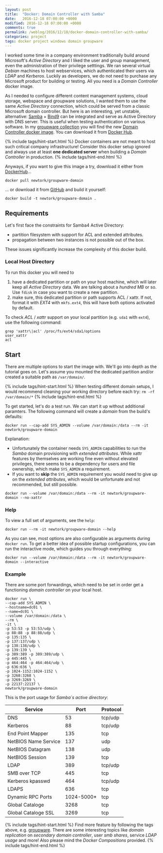 ```yaml
---
layout: post
title:  "Docker: Domain Controller with Samba"
date:   2016-12-18 07:00:00 +0000
modified: 2016-12-18 07:00:00 +0000 
comments: true
permalink: /weblog/2016/12/18/docker-domain-controller-with-samba/
categories: project 
tags: docker project windows domain groupware
---
```


I worked some time in a company environment traditionally build around Microsoft's *Active Directory* and I liked the user and group management, even the administration of their privilege setttings. We ran several virtual *Debian* machines to host webservices, which authenticated their users via *LDAP* and *Kerberos*. Luckily as developers, we do not need to purchase any Microsoft product for building or testing. All you need is a *Domain Controller* docker image.


<!--more-->

As I needed to configure different content management systems, cloud storage, webspace and groupware solutions, I wanted them to use the same *Active Directory* connection, which could be served from a classic Microsoft domain controller. But here is an interesting, yet unstable, alternative: [Samba][samba] + [Bind9][bind9] can be integrated and serve as Active Directory with DNS server. This is useful when testing authentication on various software. In my [groupware collection][github-main] you will find the new [Domain Controller docker image][github-domain]. You can download it from [Docker Hub][dockerhub].



{% include tags/hint-start.html %}
Docker containers are not meant to host such critical company infrastructure! Consider this docker setup ignored and always use at least **one dedicated server** when building a *Domain Controller* in production.
{% include tags/hint-end.html %}


Anyways, if you want to give this image a try, download it either from [DockerHub][dockerhub]...

```
docker pull newtork/groupware-domain
```

... or download it from [GitHub][github-domain] and build it yourself:

```
docker build -t newtork/groupware-domain .
```



## Requirements

Let's first face the constraints for Samba4 Active Directory:

 - partition filesystem with support for ACL and extended attributes.
 - propagation between two instances is not possible out of the box.

These issues significantly increase the complexity of this docker build.

### Local Host Directory

To run this docker you will need to

 1. have a dedicated partition or path on your host machine, which will later keep all *Active Directory* data. We are talking about a *hundred MB* or so. Use `fdisk` in case you want to create a new partition.
 1. make sure, this dedicated partition or path supports ACL / xattr. If not, format it with *EXT4* with `mkfs.ext4`, this will have both options activated by default.

To check *ACL* / *xattr* support on your local partition (e.g. `sda1` with `ext4`), use the following command:

```
grep 'xattr\|acl' /proc/fs/ext4/sda1/options
user_xattr
acl
```

## Start

There are multiple options to start the image with. We'll go into depth as the tutorial goes on. Let's assume you mounted the dedicated partition and/or created a suitable path as `/var/domain/`.



{% include tags/hint-start.html %}
When testing different domain setups, I would recommend cleaning your working directory before each try: `rm -rf /var/domain/*`
{% include tags/hint-end.html %}



To get started, let's do a test run. We can start it up without additional paramters. The following command will create a *domain* from the build's defaults:

```
docker run --cap-add SYS_ADMIN --volume /var/domain:/data --rm -it newtork/groupware-domain
```

Explanation:

 - Unfortunately the container needs `SYS_ADMIN` capabilities to run the *Samba* domain provisioning with *extended attributes*. While xattr features by themselves are working fine even without elevated privileges, there seems to be a dependency for users and file ownership, which make `SYS_ADMIN` a requirement.
 - If you want to **skip** the `SYS_ADMIN` requirement you would need to give up on the *extended attributes*, which would be unfortunate and not recommended, but still possible.

```
docker run --volume /var/domain:/data --rm -it newtork/groupware-domain --no-xattr
```

### Help

To view a full set of arguments, see the `help`:

```
docker run --rm -it newtork/groupware-domain --help
```

As you can see, most options are also configurable as arguments during `docker run`. To get a better idea of possible startup configurations, you can run the interactive mode, which guides you through everything:

```
docker run --volume /var/domain:/data --rm -it newtork/groupware-domain --interactive
```


### Example

There are some port forwardings, which need to be set in order get a functioning *domain controller* on your local host.

```
docker run \
--cap-add SYS_ADMIN \
--hostname=dc01 \
--name=dc01 \
--volume /var/domain:/data \
--rm \
-it \
-p 53:53 -p 53:53/udp \
-p 88:88 -p 88:88/udp \
-p 135:135 \
-p 137:137/udp \
-p 138:138/udp \
-p 139:139 \
-p 389:389 -p 389:389/udp \
-p 445:445 \
-p 464:464 -p 464:464/udp \
-p 636:636 \
-p 1024-1152:1024-1152 \
-p 3268:3268 \
-p 3269:3269 \
-p 22137:22137 \
newtork/groupware-domain
```

This is the port usage for *Samba`s active directory*:


| Service | Port | Protocol |
|---|---|---|
| DNS | 53 | tcp/udp |
| Kerberos | 88 | tcp/udp |
| End Point Mapper | 135 | tcp |
| NetBIOS Name Service | 137 | udp |
| NetBIOS Datagram | 138 | udp |
| NetBIOS Session | 139 | tcp |
| LDAP | 389 | tcp/udp |
| SMB over TCP | 445 | tcp |
| Kerberos kpasswd | 464 | tcp/udp |
| LDAPS | 636 | tcp |
| Dynamic RPC Ports | 1024-5000* | tcp |
| Global Cataloge | 3268 | tcp |
| Global Cataloge SSL | 3269 | tcp |



{% include tags/hint-start.html %}
Find more feature by following the tags above, e.g. [groupware][more]. There are some interesting topics like *domain replication* on *secondary domain controller*, user *smb shares*, service *LDAP usage* and more! Also please mind the *Docker Compositions* provided.
{% include tags/hint-end.html %}



[bind9]: https://wiki.debian.org/Bind9
[samba]: https://wiki.samba.org/index.php/Main_Page
[more]: /tag/groupware/
[github-main]: https://github.com/newtork/docker-groupware
[github-domain]: https://github.com/newtork/docker-groupware-domain
[dockerhub]: https://hub.docker.com/r/newtork/groupware-domain/